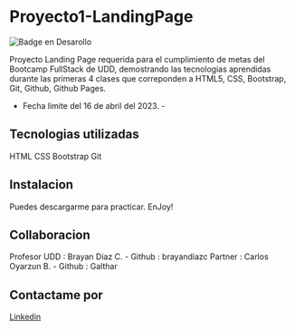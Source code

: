 # Proyecto1-LandingPage
![Badge en Desarollo](https://img.shields.io/badge/STATUS-EN%20DESAROLLO-green)


Proyecto Landing Page requerida para el cumplimiento de metas del Bootcamp FullStack de UDD, demostrando las tecnologias aprendidas durante las primeras 4 clases que correponden a HTML5, CSS, Bootstrap, Git, Github, Github Pages.

- Fecha limite del 16 de abril del 2023. -

## Tecnologias utilizadas

HTML
CSS
Bootstrap
Git

## Instalacion

Puedes descargarme para practicar. EnJoy!

## Collaboracion

Profesor UDD : Brayan Diaz C. - Github : brayandiazc
Partner : Carlos Oyarzun B. - Github : Galthar

## Contactame por

<a href="https://www.linkedin.com/in/ra%C3%BAl-oyarz%C3%BAn-becerra-6430b171/"> Linkedin </a>


